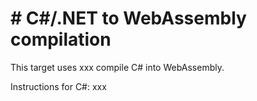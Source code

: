 # # C#/.NET to WebAssembly compilation

This target uses xxx compile C# into WebAssembly.

Instructions for C#: xxx
